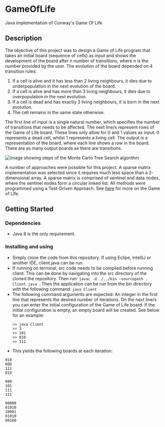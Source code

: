 # GameOfLife

Java implementation of Conway's Game Of Life 

## Description

The objective of this project was to design a Game of Life program that takes an initial board (sequence of cells) as input and shows the development of the board after n number of transitions, where n is the number provided by the user. The evolution of the board depended on 4 transition rules:
  1. If a cell is alive and it has less than 2 living neighbours, it dies due to underpopulation in the next evolution of the board.
  2. If a cell is alive and has more than 3 living neighbours, it dies due to overpopulation in the next evolution.
  3. If a cell is dead and has exactly 3 living neighbours, it is born in the next evolution.
  4. The cell remains in the same state otherwise.

The first line of input is a single natural number, which specifies the number of transitions that needs to be affected. The next line/s represent rows of the Game of Life board. These lines only allow for 0 and 1 values as input. 0 represents a dead cell, whilst 1 represents a living cell. The output is a representation of the board, where each line shows a row in the board. There are as many output boards as there are transitions.

![Image showing steps of the Monte Carlo Tree Search algorithm](https://upload.wikimedia.org/wikipedia/commons/thumb/6/64/Game_of_life_Simkin_glider_gun.svg/749px-Game_of_life_Simkin_glider_gun.svg.png)

A number of approaches were possible for this project. A sparse matrix implementation was selected since it requires much less space than a 2-dimensional array. A sparse matrix is comprised of sentinel and data nodes, where the sentinel nodes form a circular linked list. All methods were programmed using a Test-Driven Approach. See [here](https://medium.com/@sidhantpanda/conways-game-of-life-explained-with-some-programming-a2970b468580) for more on the Game of Life.

## Getting Started

### Dependencies

* Java 8 is the only requirement. 

### Installing and using

* Simply clone the code from this repository. If using Eclipe, IntelliJ or another IDE, client.java can be run. 
* If running on terminal, src code needs to be compiled before running client. This can be done by navigating into the src directory of the cloned the repository. Then run: ```javac -d ./../bin -sourcepath . Client.java ```. Then the application can be run from the bin directory with the following command: ```java Client```
* The following command arguments are expected: An integer in the first line that represents the desired number of iterations. On the next line/s you can enter the initial configuration of the Game of Life board. If the initial configuration is empty, an empty board will be created. See below for an example:
  ```
  >> java Client
  >> 3  
  >> 101  
  >> 010  
  >> 111
  ```
 * This yields the following boards at each iteration:
  ```
  010
  000
  111
  010

  000
  101
  111
  111

  00000
  01010
  10001
  01010
  00100
  ```
   
